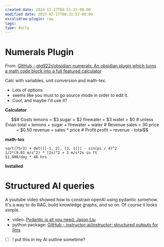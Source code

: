 ```yaml
---
created date: 2024-12-17T08:51:31-08:00
modified date: 2025-02-17T08:31:57-08:00
excalidraw-plugin: raw
tags: 
type: daily
---
```


# Numerals Plugin
From: [GitHub - gtg922r/obsidian-numerals: An obsidian plugin which turns a math code block into a full featured calculator](https://github.com/gtg922r/obsidian-numerals)

Calc with variables, unit conversion and math-tex.
- Lots of options
- seems like you must to go source mode in order to edit it.  
- Cool, and maybe I'd use it?

**Calculator**
```math
# Costs
lemons = $3
sugar = $2
firewater = $3
water = $0 # unless Evian
total = lemons + sugar + firewater + water

# Revenue
sales = 30
price = $0.50
revenue = sales * price

# Profit
profit = revenue - total
```

**math-tex**
```math-tex
sqrt(75/3) + det([[-1, 2], [3, 1]]) - sin(pi / 4)^2
1/2*(9.81 m/s^2) * (2s)^2 + 3 m/s*2s in ft
$1,000/day * 48 hrs
```

**Installed**

# Structured AI queries

A youtube video showed how to constrain openAI using pydantic somehow.  It's a way to do RAG, build knowledge graphs, and so on.  Of course it looks simple.

- video: [Pydantic is all you need: Jason Liu](https://www.youtube.com/watch?v=yj-wSRJwrrc)
- python package: [GitHub - instructor-ai/instructor: structured outputs for llms](https://github.com/instructor-ai/instructor)
- [ ] ! put this in my AI outline sometime?
